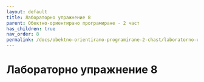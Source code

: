 ```yaml
---
layout: default
title: Лабораторно упражнение 8
parent: Обектно-ориентирано програмиране - 2 част
has_children: true
nav_order: 8
permalink: /docs/obektno-orientirano-programirane-2-chast/laboratorno-uprazhnenie-8
---
```


# Лабораторно упражнение 8

